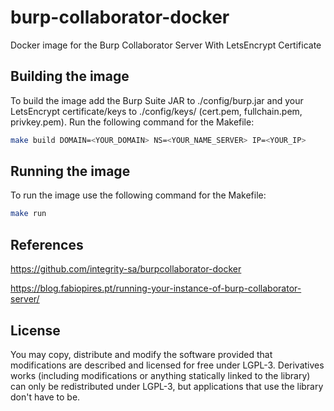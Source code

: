 # burp-collaborator-docker

Docker image for the Burp Collaborator Server With LetsEncrypt Certificate

## Building the image

To build the image add the Burp Suite JAR to ./config/burp.jar and your LetsEncrypt certificate/keys to ./config/keys/ (cert.pem, fullchain.pem, privkey.pem).
Run the following command for the Makefile:

```bash
make build DOMAIN=<YOUR_DOMAIN> NS=<YOUR_NAME_SERVER> IP=<YOUR_IP>
```

## Running the image

To run the image use the following command for the Makefile:

```bash
make run
```

## References

<https://github.com/integrity-sa/burpcollaborator-docker>

<https://blog.fabiopires.pt/running-your-instance-of-burp-collaborator-server/>

## License

You may copy, distribute and modify the software provided that modifications are described and licensed for free under LGPL-3. Derivatives works (including modifications or anything statically linked to the library) can only be redistributed under LGPL-3, but applications that use the library don't have to be.
